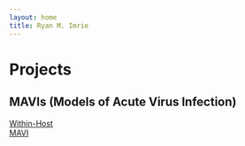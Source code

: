 ```yaml
---
layout: home
title: Ryan M. Imrie
---
```


# Projects
## MAVIs (Models of Acute Virus Infection)

<a href="LINK_TO_YOUR_PAGE" class="project-button">Within-Host<br>MAVI</a>



